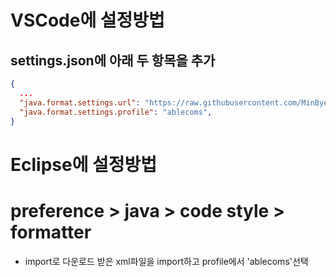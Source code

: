 # VSCode에 설정방법

## settings.json에 아래 두 항목을 추가

```json
{
  ...
  "java.format.settings.url": "https://raw.githubusercontent.com/MinByeongDon/ablecoms-java-format/main/AblecomsJavaStyle.xml",
  "java.format.settings.profile": "ablecoms",
}
```

# Eclipse에 설정방법

# preference > java > code style > formatter

- import로 다운로드 받은 xml파일을 import하고 profile에서 'ablecoms'선택

